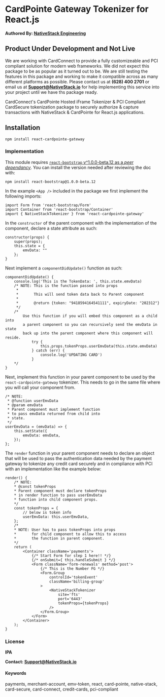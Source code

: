 # CardPointe Gateway Tokenizer for React.js

**Authored By: [NativeStack Engineering](https://www.upwork.com/ag/nativestack/)**

## Product Under Development and Not Live

We are working with CardConnect to provide a fully customizeable and PCI compliant solution for modern web frameworks. We did not expect this package to be as popular as it turned out to be. We are still testing the features in this package and working to make it compatible across as many different platforms as possible. Please contact us at **(628) 400 2701** or email us at **Support@NativeStack.io** for help implementing this service into your project until we have ths package ready.

CardConnect's CardPointe Hosted iFrame Tokenizer & PCI Compliant CardSecure tokenization package to securely authorize & capture transactions with NativeStack & CardPointe for React.js applications.

## Installation

`npm install react-cardpointe-gateway`

### Implementation

This module requires [`react-bootstrap` v^1.0.0-beta.12 as a _peer dependancy_](https://react-bootstrap.netlify.app). You can install the version needed after reviewing the doc with:

`npm install react-bootstrap@1.0.0-beta.12`

In the example `<App />` included in the package we first implement the following imports:

```
import Form from 'react-bootstrap/Form'
import Container from 'react-bootstrap/Container'
import { NativeStackTokenizer } from 'react-cardpointe-gateway'
```

In the `constructor` of the parent component with the implementation of the component, declare a state attribute as such:

```
constructor(props) {
	super(props);
    this.state = {
    	emvData: ""
    };
}
```

Next implement a `componentDidUpdate()` function as such:

```
componentDidUpdate() {
	console.log('This is the TokenData: ', this.state.emvData)
	/* NOTE: This is the function passed into props
	 *
	 *       This will send token data back to Parent component
	 *
	 *       @return {token: "9418594164541111", expiryDate: "202312"}
	 */
	/*
		Use this function if you will embed this component as a child into
		a parent component so you can recursively send the emvData in state
		back up into the parent component where this component will reside.
			try {
				this.props.tokenProps.userEmvData(this.state.emvData)
			} catch (err) {
				console.log('UPDATING CARD')
			}
	*/
}
```

Next, implement this function in your parent component to be used by the `react-cardpointe-gateway` tokenizer. This needs to go in the same file where you will call your component from.

```
/* NOTE:
 * @function userEmvData
 * @param emvData
 * Parent component must implement function
 * to pass emvData returned from child into
 * state.
 */
userEmvData = (emvData) => {
	this.setState({
		emvData: emvData,
	});
};
```

The `render` function in your parent component needs to declare an object that will be used to pass the authentication data needed by the payment gateway to tokenize any credit card securely and in compliance with PCI with an implementation like the example below:

```
render() {
	/* NOTE:
	* @const tokenProps
	* Parent component must declare tokenProps
	* in render function to pass userEmvData
	* function into child component props.
	*/
	const tokenProps = {
		// below is token info
		userEmvData: this.userEmvData,
	};
	/*
	* NOTE: User has to pass tokenProps into props
	*       for child component to allow this to access
	*       the function in parent component.
	*/
	return (
		<Container className='payments'>
			{/* Start Form for step 1 here!! */}
			{/* onSubmit={ this.handleSubmit } */}
			<Form className='form-renewals' method='post'>
				{/* This is the Number FG */}
				<Form.Group
					controlId='tokenEvent'
					className='billing-group'
				>
					<NativeStackTokenizer
						site='fts'
						port='6443'
						tokenProps={tokenProps}
					/>
				</Form.Group>
			</Form>
		</Container>
	);
}
```

### License

**IPA**

**Contact: Support@NativeStack.io**

#### Keywords

payments, merchant-account, emv-token, react, card-pointe, native-stack, card-secure, card-connect, credit-cards, pci-compliant
